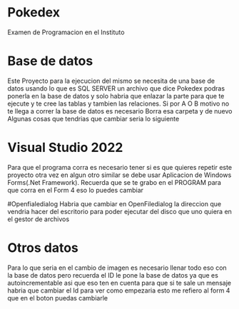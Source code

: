 # Pokedex
Examen de Programacion en el Instituto


# Base de datos
Este Proyecto para la ejecucion del mismo se necesita de una base de datos usando lo que es SQL SERVER un archivo que dice Pokedex podras ponerla en la base de datos y
solo habria que enlazar la parte para que te ejecute y te cree las tablas y tambien las relaciones.
Si por A O B motivo no te llega a correr la base de datos es necesario Borra esa carpeta y de nuevo 
Algunas cosas que tendrias que cambiar seria lo siguiente


# Visual Studio 2022

Para que el programa corra es necesario tener si es que quieres repetir este proyecto otra vez en algun otro similar
se debe usar Aplicacion de Windows Forms(.Net Framework).
Recuerda que se te grabo en el PROGRAM para que corra en el Form 4 eso lo puedes cambiar 

#Openfialedialog
Habria que cambiar en OpenFiledialog la direccion que vendria hacer del escritorio para poder ejecutar del disco que uno quiera en el gestor de archivos

# Otros datos
Para lo que seria en el cambio de imagen es necesario llenar todo eso con la base de datos pero recuerda el ID le pone la base de datos ya que es autoincrementable
asi que eso ten en cuenta para que si te sale un mensaje habria que cambiar el Id para ver como empezaria esto me refiero al form 4 que en el boton puedas cambiarle





